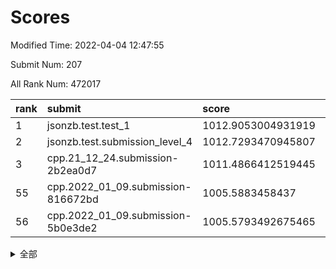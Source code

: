 # Scores

Modified Time: 2022-04-04 12:47:55

Submit Num: 207

All Rank Num: 472017

| rank |               submit               |       score        |       sigma        | pk_num |
| :--- | :--------------------------------- | :----------------- | :----------------- | :----- |
| 1    | jsonzb.test.test_1                 | 1012.9053004931919 | 0.8159030772055307 | 9122   |
| 2    | jsonzb.test.submission_level_4     | 1012.7293470945807 | 0.780620564395568  | 9122   |
| 3    | cpp.21_12_24.submission-2b2ea0d7   | 1011.4866412519445 | 0.8068806306403138 | 9121   |
| 55   | cpp.2022_01_09.submission-816672bd | 1005.5883458437    | 0.7167278734928665 | 9124   |
| 56   | cpp.2022_01_09.submission-5b0e3de2 | 1005.5793492675465 | 0.7120190281710763 | 9118   |


<details>
<summary>全部</summary>

| rank |                 submit                 |       score        |       sigma        | pk_num |
| :--- | :------------------------------------- | :----------------- | :----------------- | :----- |
| 1    | jsonzb.test.test_1                     | 1012.9053004931919 | 0.8159030772055307 | 9122   |
| 2    | jsonzb.test.submission_level_4         | 1012.7293470945807 | 0.780620564395568  | 9122   |
| 3    | cpp.21_12_24.submission-2b2ea0d7       | 1011.4866412519445 | 0.8068806306403138 | 9121   |
| 4    | gobigger.level_3.submission_level_3_5  | 1011.4077028273584 | 0.7869639987945476 | 9122   |
| 5    | gobigger.level_3.submission_level_3_7  | 1011.3927068983818 | 0.7723206581318527 | 9118   |
| 6    | gobigger.level_3.submission_level_3_21 | 1011.3804582271315 | 0.7416772179863753 | 9122   |
| 7    | gobigger.level_3.submission_level_3_1  | 1011.2609105272658 | 0.7940471590557209 | 9123   |
| 8    | gobigger.level_3.submission_level_3_25 | 1011.1253903315564 | 0.7754259691584456 | 9118   |
| 9    | gobigger.level_3.submission_level_3_26 | 1011.0672673223041 | 0.7897672328482619 | 9119   |
| 10   | gobigger.level_3.submission_level_3_31 | 1010.988600418984  | 0.7622740614302332 | 9121   |
| 11   | gobigger.level_3.submission_level_3_45 | 1010.602985745641  | 0.7582160438984379 | 9120   |
| 12   | gobigger.level_3.submission_level_3_36 | 1010.5899691102272 | 0.7511065988440564 | 9123   |
| 13   | gobigger.level_3.submission_level_3_18 | 1010.4989290279896 | 0.7562910622997282 | 9119   |
| 14   | gobigger.level_3.submission_level_3_0  | 1010.4414373588348 | 0.7666201167386872 | 9119   |
| 15   | gobigger.level_3.submission_level_3_43 | 1010.4356986402645 | 0.77417033157833   | 9119   |
| 16   | gobigger.level_3.submission_level_3_42 | 1010.4225496284199 | 0.7582062385051943 | 9126   |
| 17   | gobigger.level_3.submission_level_3_39 | 1010.373507694128  | 0.7467321025612265 | 9121   |
| 18   | gobigger.level_3.submission_level_3_30 | 1010.3047554163514 | 0.7684605849403846 | 9125   |
| 19   | gobigger.level_3.submission_level_3_33 | 1010.2895172124289 | 0.744918210047979  | 9124   |
| 20   | gobigger.level_3.submission_level_3_49 | 1010.2214392647278 | 0.740361030093129  | 9123   |
| 21   | gobigger.level_3.submission_level_3_44 | 1010.198014065866  | 0.7654786013193391 | 9120   |
| 22   | gobigger.level_3.submission_level_3_48 | 1010.162374923956  | 0.7425043560315107 | 9123   |
| 23   | gobigger.level_3.submission_level_3_2  | 1010.1383751004038 | 0.7653618696016521 | 9126   |
| 24   | gobigger.level_3.submission_level_3_22 | 1009.9420373127753 | 0.7839404380857355 | 9118   |
| 25   | gobigger.level_3.submission_level_3_12 | 1009.930859728754  | 0.7387719470685208 | 9126   |
| 26   | gobigger.level_3.submission_level_3_11 | 1009.9119327075156 | 0.7730634998404337 | 9121   |
| 27   | gobigger.level_3.submission_level_3_23 | 1009.8600367944604 | 0.7581625137232485 | 9122   |
| 28   | gobigger.level_3.submission_level_3_24 | 1009.8534398898303 | 0.7670918226107472 | 9124   |
| 29   | gobigger.level_3.submission_level_3_16 | 1009.8403507607375 | 0.7456445745001272 | 9127   |
| 30   | gobigger.level_3.submission_level_3_6  | 1009.7857405562281 | 0.7518034462526331 | 9119   |
| 31   | gobigger.level_3.submission_level_3_35 | 1009.7826059649275 | 0.7320393950923753 | 9126   |
| 32   | gobigger.level_3.submission_level_3_32 | 1009.6048072050528 | 0.7708498157809311 | 9124   |
| 33   | gobigger.level_3.submission_level_3_9  | 1009.5944737979956 | 0.7548990908671865 | 9122   |
| 34   | gobigger.level_3.submission_level_3_28 | 1009.5009168943386 | 0.7544644230917577 | 9125   |
| 35   | gobigger.level_3.submission_level_3_40 | 1009.4899203620337 | 0.7427721098879237 | 9123   |
| 36   | gobigger.level_3.submission_level_3_47 | 1009.4819815727657 | 0.7509285288333293 | 9124   |
| 37   | gobigger.level_3.submission_level_3_20 | 1009.4689809197863 | 0.7425721936656723 | 9121   |
| 38   | gobigger.level_3.submission_level_3_15 | 1009.4595352360145 | 0.7613157657807047 | 9118   |
| 39   | gobigger.level_3.submission_level_3_13 | 1009.3774197536878 | 0.7703366333193026 | 9123   |
| 40   | gobigger.level_3.submission_level_3_38 | 1009.3205124871059 | 0.7485278518849491 | 9123   |
| 41   | gobigger.level_3.submission_level_3_27 | 1009.2731301401894 | 0.7366031093728042 | 9114   |
| 42   | gobigger.level_3.submission_level_3_41 | 1009.259334228788  | 0.7318512790891178 | 9121   |
| 43   | gobigger.level_3.submission_level_3_3  | 1009.1813879304643 | 0.7449341163633746 | 9123   |
| 44   | gobigger.level_3.submission_level_3_37 | 1009.1676084958452 | 0.731478059205355  | 9126   |
| 45   | gobigger.level_3.submission_level_3_10 | 1009.1268588678358 | 0.7390048996013345 | 9122   |
| 46   | gobigger.level_3.submission_level_3_17 | 1009.1244134013043 | 0.7353091229275976 | 9117   |
| 47   | gobigger.level_3.submission_level_3_14 | 1009.022808145285  | 0.7434741751381585 | 9122   |
| 48   | gobigger.level_3.submission_level_3_8  | 1009.0201143848798 | 0.7527451911644538 | 9124   |
| 49   | gobigger.level_3.submission_level_3_4  | 1009.0029413092255 | 0.7313688790735827 | 9121   |
| 50   | gobigger.level_3.submission_level_3_46 | 1008.8785455142481 | 0.7543215325962546 | 9120   |
| 51   | gobigger.level_3.submission_level_3_19 | 1008.7074383621051 | 0.7625852127274193 | 9121   |
| 52   | gobigger.level_3.submission_level_3_29 | 1008.5929234757813 | 0.7383237162307303 | 9116   |
| 53   | gobigger.level_3.submission_level_3_34 | 1008.4577917070801 | 0.7426955410182212 | 9123   |
| 54   | gobigger.level_1.submission_level_1_11 | 1005.8744716391403 | 0.7467957986817327 | 9122   |
| 55   | cpp.2022_01_09.submission-816672bd     | 1005.5883458437    | 0.7167278734928665 | 9124   |
| 56   | cpp.2022_01_09.submission-5b0e3de2     | 1005.5793492675465 | 0.7120190281710763 | 9118   |
| 57   | gobigger.level_1.submission_level_1_46 | 1005.3424702517362 | 0.726621517145163  | 9126   |
| 58   | gobigger.level_1.submission_level_1_42 | 1004.8509609618878 | 0.73302271998942   | 9120   |
| 59   | gobigger.level_1.submission_level_1_34 | 1004.7840872451425 | 0.7161586617354199 | 9124   |
| 60   | gobigger.level_1.submission_level_1_35 | 1004.7721039770145 | 0.7158562394597208 | 9124   |
| 61   | gobigger.level_1.submission_level_1_31 | 1004.5909811080854 | 0.7153714638248537 | 9119   |
| 62   | gobigger.level_1.submission_level_1_26 | 1004.5754875539958 | 0.7165077838520346 | 9127   |
| 63   | gobigger.level_1.submission_level_1_4  | 1004.4421794824545 | 0.7156982459096671 | 9123   |
| 64   | gobigger.level_1.submission_level_1_39 | 1004.1613286349813 | 0.7143824351146332 | 9124   |
| 65   | gobigger.level_1.submission_level_1_48 | 1004.1116763901355 | 0.7179389107638755 | 9122   |
| 66   | gobigger.level_1.submission_level_1_24 | 1004.0477865016009 | 0.7166062520150177 | 9116   |
| 67   | gobigger.level_1.submission_level_1_15 | 1003.9791129577002 | 0.7094785071601579 | 9121   |
| 68   | gobigger.level_1.submission_level_1_33 | 1003.9089513224258 | 0.7111916922975932 | 9123   |
| 69   | gobigger.level_1.submission_level_1_2  | 1003.8995468920067 | 0.7183354007297632 | 9120   |
| 70   | gobigger.level_1.submission_level_1_22 | 1003.7589462308274 | 0.7250691059785772 | 9118   |
| 71   | gobigger.level_1.submission_level_1_10 | 1003.6612194079548 | 0.720181816247603  | 9115   |
| 72   | gobigger.level_1.submission_level_1_5  | 1003.6514459884935 | 0.7155074959929443 | 9122   |
| 73   | gobigger.level_1.submission_level_1_38 | 1003.649005685656  | 0.7178659954926133 | 9124   |
| 74   | gobigger.level_1.submission_level_1_13 | 1003.593753894522  | 0.7226001666113683 | 9120   |
| 75   | gobigger.level_1.submission_level_1_17 | 1003.5435177431964 | 0.7231835289844295 | 9116   |
| 76   | gobigger.level_1.submission_level_1_43 | 1003.5272857045954 | 0.7268374118204246 | 9119   |
| 77   | gobigger.level_1.submission_level_1_9  | 1003.5268541772085 | 0.7149570089680617 | 9120   |
| 78   | gobigger.level_1.submission_level_1_32 | 1003.4986228972606 | 0.7030575281207408 | 9117   |
| 79   | gobigger.level_1.submission_level_1_19 | 1003.3533421611588 | 0.7320031631937477 | 9121   |
| 80   | gobigger.level_1.submission_level_1_36 | 1003.3399171229207 | 0.7150747586606453 | 9119   |
| 81   | gobigger.level_1.submission_level_1_30 | 1003.3327273855058 | 0.7152472264179307 | 9120   |
| 82   | gobigger.level_1.submission_level_1_44 | 1003.3200871067219 | 0.7229690669435483 | 9124   |
| 83   | gobigger.level_1.submission_level_1_21 | 1003.3158108596176 | 0.7205847070718745 | 9118   |
| 84   | gobigger.level_1.submission_level_1_8  | 1003.1897062791771 | 0.7262983012946108 | 9124   |
| 85   | gobigger.level_1.submission_level_1_12 | 1003.165941448228  | 0.7238757731183542 | 9118   |
| 86   | gobigger.level_1.submission_level_1_49 | 1003.0499026553379 | 0.718093535481136  | 9124   |
| 87   | gobigger.level_1.submission_level_1_3  | 1002.9932130110528 | 0.716516541946196  | 9118   |
| 88   | gobigger.level_1.submission_level_1_29 | 1002.9777857771936 | 0.7125710729597907 | 9121   |
| 89   | gobigger.level_1.submission_level_1_25 | 1002.9735390220018 | 0.7094506161843314 | 9121   |
| 90   | gobigger.level_1.submission_level_1_45 | 1002.9588043375468 | 0.7082681438544175 | 9123   |
| 91   | gobigger.level_1.submission_level_1_37 | 1002.9404434254712 | 0.7245887781937209 | 9120   |
| 92   | gobigger.level_1.submission_level_1_27 | 1002.9359159225411 | 0.7193648916107627 | 9127   |
| 93   | gobigger.level_1.submission_level_1_20 | 1002.8108114084565 | 0.7272755014997377 | 9121   |
| 94   | gobigger.level_1.submission_level_1_14 | 1002.7284828003402 | 0.7066337078278221 | 9124   |
| 95   | gobigger.level_1.submission_level_1_47 | 1002.7249687558716 | 0.7212278616531806 | 9118   |
| 96   | gobigger.level_1.submission_level_1_18 | 1002.7139052810252 | 0.7131614949817033 | 9121   |
| 97   | gobigger.level_1.submission_level_1_0  | 1002.6740270235315 | 0.7159182023591123 | 9123   |
| 98   | gobigger.level_1.submission_level_1_41 | 1002.5516273588255 | 0.7112717955436737 | 9122   |
| 99   | gobigger.level_1.submission_level_1_23 | 1002.3894763461979 | 0.7158036225898474 | 9120   |
| 100  | gobigger.level_1.submission_level_1_40 | 1002.3094204256057 | 0.719727294850116  | 9120   |
| 101  | gobigger.level_1.submission_level_1_7  | 1002.2785775673373 | 0.7077813204529609 | 9122   |
| 102  | gobigger.level_1.submission_level_1_16 | 1002.1954814565598 | 0.7092263865448105 | 9121   |
| 103  | gobigger.level_1.submission_level_1_1  | 1002.1827632866189 | 0.7100959877094788 | 9120   |
| 104  | gobigger.level_1.submission_level_1_6  | 1002.161706072765  | 0.7107215703962155 | 9114   |
| 105  | gobigger.level_1.submission_level_1_28 | 1001.8632335923252 | 0.7109756161308839 | 9120   |
| 106  | gobigger.random.submission_random_27   | 997.1000091932204  | 0.7107826032706422 | 9118   |
| 107  | gobigger.random.submission_random_31   | 997.065520430868   | 0.703935102272953  | 9125   |
| 108  | gobigger.random.submission_random_5    | 996.9817672193104  | 0.7101331041585041 | 9118   |
| 109  | gobigger.random.submission_random_34   | 996.9753760440719  | 0.7134160785342502 | 9122   |
| 110  | gobigger.random.submission_random_3    | 996.9287793695339  | 0.7128408587352892 | 9116   |
| 111  | gobigger.random.submission_random_12   | 996.6179607835526  | 0.710828615133157  | 9124   |
| 112  | gobigger.random.submission_random_1    | 996.5821602224986  | 0.7185432787256925 | 9113   |
| 113  | gobigger.random.submission_random_0    | 996.569069160789   | 0.7160702309965996 | 9118   |
| 114  | gobigger.random.submission_random_37   | 996.5108410003496  | 0.7123059800180159 | 9123   |
| 115  | gobigger.random.submission_random_39   | 996.4567244021758  | 0.7176210418539668 | 9122   |
| 116  | gobigger.random.submission_random_16   | 996.3942636732269  | 0.702312426576388  | 9119   |
| 117  | gobigger.random.submission_random_21   | 996.3788456510797  | 0.7120710104213062 | 9122   |
| 118  | gobigger.random.submission_random_8    | 996.3766636449515  | 0.7078716433891435 | 9119   |
| 119  | gobigger.random.submission_random_26   | 996.3637175906849  | 0.6926954735294105 | 9125   |
| 120  | gobigger.random.submission_random_45   | 996.2776507092491  | 0.7077179106631011 | 9123   |
| 121  | gobigger.random.submission_random_7    | 996.2523106320235  | 0.7090017695818682 | 9125   |
| 122  | gobigger.random.submission_random_44   | 996.2348207619796  | 0.7031390731008118 | 9124   |
| 123  | gobigger.random.submission_random_38   | 996.2078397864669  | 0.7180362283805204 | 9115   |
| 124  | gobigger.random.submission_random_25   | 996.2048128416416  | 0.709757746129201  | 9117   |
| 125  | gobigger.random.submission_random_9    | 996.159856159337   | 0.710588936717238  | 9121   |
| 126  | gobigger.random.submission_random_22   | 996.0492974366911  | 0.7134268799328565 | 9118   |
| 127  | gobigger.random.submission_random_33   | 996.0260662783022  | 0.712138777915212  | 9116   |
| 128  | gobigger.random.submission_random_4    | 996.0117602344927  | 0.7234382388963981 | 9119   |
| 129  | gobigger.random.submission_random_35   | 995.9788269774588  | 0.7157915097266334 | 9121   |
| 130  | gobigger.random.submission_random_40   | 995.9650557410342  | 0.7008576426525431 | 9116   |
| 131  | gobigger.random.submission_random_19   | 995.9251793917687  | 0.7046305886419637 | 9122   |
| 132  | gobigger.random.submission_random_23   | 995.9184002021698  | 0.7224771435817764 | 9120   |
| 133  | gobigger.random.submission_random_24   | 995.9132190272148  | 0.7056911503260775 | 9118   |
| 134  | gobigger.random.submission_random_20   | 995.9112669115808  | 0.7071068245404044 | 9117   |
| 135  | gobigger.random.submission_random_30   | 995.9109360320177  | 0.703556119044408  | 9118   |
| 136  | gobigger.random.submission_random_47   | 995.8496784284674  | 0.7096252116872285 | 9117   |
| 137  | gobigger.random.submission_random_49   | 995.7910790306881  | 0.7136079267319693 | 9124   |
| 138  | gobigger.random.submission_random_42   | 995.789073909563   | 0.7073304842748912 | 9122   |
| 139  | gobigger.random.submission_random_36   | 995.7833846455105  | 0.7143701168302958 | 9122   |
| 140  | gobigger.random.submission_random_29   | 995.6942305594999  | 0.7124997592411269 | 9119   |
| 141  | gobigger.random.submission_random_17   | 995.6585845635234  | 0.7068026501044768 | 9118   |
| 142  | gobigger.random.submission_random_14   | 995.6450842014291  | 0.694924194350212  | 9118   |
| 143  | gobigger.random.submission_random_2    | 995.6283578097477  | 0.7116056371565302 | 9122   |
| 144  | gobigger.random.submission_random_28   | 995.6143212152656  | 0.712453770813103  | 9122   |
| 145  | gobigger.random.submission_random_43   | 995.6030923665395  | 0.7364074010793827 | 9123   |
| 146  | gobigger.random.submission_random_10   | 995.5650452732854  | 0.7037852089268836 | 9121   |
| 147  | gobigger.random.submission_random_46   | 995.5259295123932  | 0.711321475946176  | 9123   |
| 148  | gobigger.random.submission_random_11   | 995.4703110545074  | 0.7108746319879348 | 9122   |
| 149  | gobigger.random.submission_random_32   | 995.4145149824188  | 0.7231542707634345 | 9122   |
| 150  | gobigger.random.submission_random_41   | 995.3157734603067  | 0.7215829023275174 | 9125   |
| 151  | gobigger.random.submission_random_15   | 995.2817596740432  | 0.719400386908136  | 9113   |
| 152  | gobigger.random.submission_random_13   | 995.1724586271913  | 0.7167584883482685 | 9122   |
| 153  | gobigger.random.submission_random_18   | 995.1251593965904  | 0.7344911214608082 | 9126   |
| 154  | gobigger.level_2.submission_level_2_26 | 994.7458260565049  | 0.7279012952308656 | 9122   |
| 155  | gobigger.random.submission_random_6    | 994.6564985292708  | 0.7225366200087736 | 9123   |
| 156  | gobigger.random.submission_random_48   | 994.6256279542745  | 0.7191001130518738 | 9125   |
| 157  | gobigger.level_2.submission_level_2_20 | 994.2856950428093  | 0.733587016356822  | 9122   |
| 158  | gobigger.level_2.submission_level_2_0  | 993.5445772177676  | 0.7341287529019188 | 9120   |
| 159  | gobigger.level_2.submission_level_2_33 | 993.4782720057704  | 0.7231414384661403 | 9123   |
| 160  | gobigger.level_2.submission_level_2_5  | 993.4076395274765  | 0.7574651266622389 | 9127   |
| 161  | gobigger.level_2.submission_level_2_23 | 993.4023021031361  | 0.7419568779763905 | 9125   |
| 162  | gobigger.level_2.submission_level_2_37 | 993.37157558058    | 0.7270560919440933 | 9116   |
| 163  | gobigger.level_2.submission_level_2_17 | 993.2943416957246  | 0.7264563048509141 | 9119   |
| 164  | gobigger.level_2.submission_level_2_2  | 993.2594532483523  | 0.7444740917248999 | 9125   |
| 165  | gobigger.level_2.submission_level_2_21 | 993.2427425116522  | 0.7578200102943723 | 9121   |
| 166  | gobigger.level_2.submission_level_2_42 | 993.2035010267053  | 0.7454572460470221 | 9130   |
| 167  | gobigger.level_2.submission_level_2_44 | 993.1142436670472  | 0.7520552036836561 | 9126   |
| 168  | gobigger.level_2.submission_level_2_32 | 993.1003846997319  | 0.7289401871498755 | 9119   |
| 169  | gobigger.level_2.submission_level_2_30 | 992.9824178503414  | 0.7429611865462443 | 9124   |
| 170  | gobigger.level_2.submission_level_2_3  | 992.960180052063   | 0.7496743140924573 | 9120   |
| 171  | gobigger.level_2.submission_level_2_40 | 992.6470594106534  | 0.730091511872691  | 9127   |
| 172  | gobigger.level_2.submission_level_2_35 | 992.6431896278821  | 0.7564044561840887 | 9119   |
| 173  | gobigger.level_2.submission_level_2_8  | 992.6397837481311  | 0.7358440146276274 | 9124   |
| 174  | gobigger.level_2.submission_level_2_25 | 992.4896776302345  | 0.7153879525372987 | 9121   |
| 175  | gobigger.level_2.submission_level_2_41 | 992.4515294599073  | 0.7467170995588679 | 9116   |
| 176  | gobigger.level_2.submission_level_2_46 | 992.3743198145582  | 0.7443652046701562 | 9121   |
| 177  | gobigger.level_2.submission_level_2_6  | 992.2866494846445  | 0.7607044219993976 | 9125   |
| 178  | gobigger.level_2.submission_level_2_9  | 992.2617979290881  | 0.7413032595406063 | 9118   |
| 179  | gobigger.level_2.submission_level_2_12 | 992.1921742170447  | 0.7351694610084764 | 9125   |
| 180  | gobigger.level_2.submission_level_2_29 | 992.1750854899132  | 0.7473423773685222 | 9115   |
| 181  | gobigger.level_2.submission_level_2_19 | 991.9844328623615  | 0.7472389342409108 | 9121   |
| 182  | gobigger.level_2.submission_level_2_1  | 991.8579376939074  | 0.7436663968195689 | 9123   |
| 183  | gobigger.level_2.submission_level_2_15 | 991.7899009507247  | 0.7513136696167112 | 9121   |
| 184  | gobigger.level_2.submission_level_2_49 | 991.7841885236231  | 0.7417189059936826 | 9116   |
| 185  | gobigger.level_2.submission_level_2_43 | 991.7273457420479  | 0.7496819960099017 | 9119   |
| 186  | gobigger.level_2.submission_level_2_45 | 991.720066780229   | 0.7371120780986854 | 9119   |
| 187  | gobigger.level_2.submission_level_2_47 | 991.6216952175535  | 0.7351019357981707 | 9125   |
| 188  | gobigger.level_2.submission_level_2_22 | 991.6047997321461  | 0.7449561485710391 | 9123   |
| 189  | gobigger.level_2.submission_level_2_31 | 991.5967235625905  | 0.7418791018105425 | 9120   |
| 190  | gobigger.level_2.submission_level_2_18 | 991.5042753210852  | 0.7607040262253053 | 9121   |
| 191  | gobigger.level_2.submission_level_2_7  | 991.4632276516606  | 0.7393296636079225 | 9121   |
| 192  | gobigger.level_2.submission_level_2_13 | 991.4287136070573  | 0.7542700554336003 | 9120   |
| 193  | gobigger.level_2.submission_level_2_4  | 991.4185814432747  | 0.7400660984341604 | 9116   |
| 194  | gobigger.level_2.submission_level_2_38 | 991.345704935408   | 0.7459267052598128 | 9121   |
| 195  | gobigger.level_2.submission_level_2_14 | 991.3368156913497  | 0.7607613441910815 | 9120   |
| 196  | gobigger.level_2.submission_level_2_39 | 991.3162792859243  | 0.770750196711075  | 9121   |
| 197  | gobigger.level_2.submission_level_2_24 | 990.9314691208805  | 0.7285921456894662 | 9120   |
| 198  | gobigger.level_2.submission_level_2_48 | 990.860777573137   | 0.7617630342148651 | 9121   |
| 199  | gobigger.level_2.submission_level_2_36 | 990.8339087631838  | 0.7710360746112066 | 9121   |
| 200  | gobigger.level_2.submission_level_2_10 | 990.8266168641175  | 0.7612336852114752 | 9125   |
| 201  | gobigger.level_2.submission_level_2_27 | 990.8008646349226  | 0.7719988183699286 | 9116   |
| 202  | gobigger.level_2.submission_level_2_34 | 990.7369140537311  | 0.7756849512792477 | 9113   |
| 203  | gobigger.level_2.submission_level_2_16 | 990.6999549657528  | 0.7668264931948525 | 9124   |
| 204  | gobigger.level_2.submission_level_2_11 | 990.2032636407527  | 0.7732850343259263 | 9122   |
| 205  | gobigger.level_2.submission_level_2_28 | 989.9344109324616  | 0.7954373575062955 | 9123   |
| 206  | gobigger.none.submission_none_1        | 978.2235044080772  | 1.235747097022135  | 9125   |
| 207  | gobigger.none.submission_none_0        | 974.9458586447562  | 1.4630148778220797 | 9121   |

</details>
